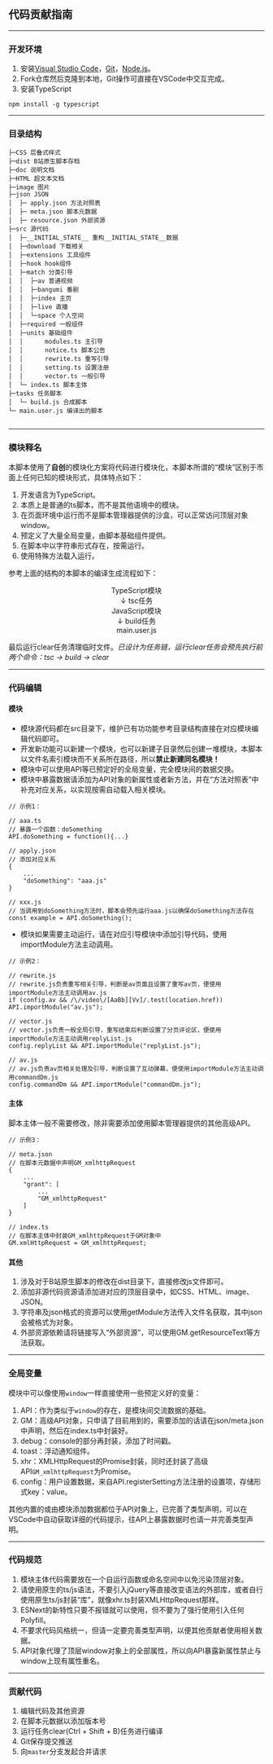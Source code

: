 ## 代码贡献指南
---
### 开发环境
1. 安装[Visual Studio Code](https://code.visualstudio.com/)，[Git](https://git-scm.com/)，[Node.js](https://nodejs.org/en/)。
2. Fork仓库然后克隆到本地，Git操作可直接在VSCode中交互完成。
3. 安装TypeScript
```
npm install -g typescript
```

---
### 目录结构
```
├─CSS 层叠式样式     
├─dist B站原生脚本存档
├─doc 说明文档
├─HTML 超文本文档
├─image 图片
├─json JSON
│  ├─ apply.json 方法对照表
│  ├─ meta.json 脚本元数据
│  ├─ resource.json 外部资源
├─src 源代码
│  ├─__INITIAL_STATE__ 重构__INITIAL_STATE__数据
│  ├─download 下载相关 
│  ├─extensions 工具组件    
│  ├─hook hook组件  
│  ├─match 分类引导
│  │  ├─av 普通视频
│  │  ├─bangumi 番剧
│  │  ├─index 主页
│  │  ├─live 直播
│  │  └─space 个人空间
│  ├─required 一般组件
│  ├─units 基础组件
│  │      modules.ts 主引导
│  │      notice.ts 脚本公告
│  │      rewrite.ts 重写引导
│  │      setting.ts 设置注册
│  │      vector.ts 一般引导
│  └─ index.ts 脚本主体
├─tasks 任务脚本
│  └─ build.js 合成脚本
└─ main.user.js 编译出的脚本
        
```

---
### 模块释名
本脚本使用了**自创**的模块化方案将代码进行模块化，本脚本所谓的“模块”区别于市面上任何已知的模块形式，具体特点如下：
1. 开发语言为TypeScript。
2. 本质上是普通的ts脚本，而不是其他语境中的模块。
3. 在页面环境中运行而不是脚本管理器提供的沙盒，可以正常访问顶层对象window。
4. 预定义了大量全局变量，由脚本基础组件提供。
5. 在脚本中以字符串形式存在，按需运行。
6. 使用特殊方法载入运行。

参考上面的结构的本脚本的编译生成流程如下：

<center>
    <div>TypeScript模块</div>
    <div>↓ tsc任务</div>
    <div>JavaScript模块</div>
    <div>↓ build任务</div>
    <div>main.user.js</div>
</center>

最后运行clear任务清理临时文件。*已设计为任务链，运行clear任务会预先执行前两个命令：tsc -> build -> clear*

---
### 代码编辑
#### 模块
- 模块源代码都在src目录下，维护已有功功能参考目录结构直接在对应模块编辑代码即可。  
- 开发新功能可以新建一个模块，也可以新建子目录然后创建一堆模块，本脚本以文件名索引模块而不关系所在路径，所以**禁止新建同名模块！**
- 模块中可以使用API等已预定好的全局变量，完全模块间的数据交换。
- 模块中暴露数据请添加为API对象的新属性或者新方法，并在“方法对照表”中补充对应关系，以实现按需自动载入相关模块。
```
// 示例1：

// aaa.ts
// 暴露一个函数：doSomething
API.doSomething = function(){...}

// apply.json
// 添加对应关系
{
    ...
    "doSomething": "aaa.js"
}

// xxx.js
// 当调用到doSomething方法时，脚本会预先运行aaa.js以确保doSomething方法存在
const example = API.doSomething();
```
- 模块如果需要主动运行，请在对应引导模块中添加引导代码，使用importModule方法主动调用。
```
// 示例2：

// rewrite.js
// rewrite.js负责重写相关引导，判断是av页面且设置了重写av页，便使用importModule方法主动调用av.js
if (config.av && /\/video\/[AaBb][Vv]/.test(location.href)) API.importModule("av.js");

// vector.js
// vector.js负责一般全局引导，重写结束后判断设置了分页评论区，便使用importModule方法主动调用replyList.js
config.replyList && API.importModule("replyList.js");

// av.js
// av.js负责av页相关处理及引导，判断设置了互动弹幕，便使用importModule方法主动调用commandDm.js
config.commandDm && API.importModule("commandDm.js");
```
#### 主体
脚本主体一般不需要修改，除非需要添加使用脚本管理器提供的其他高级API。
```
// 示例3：

// meta.json
// 在脚本元数据中声明GM_xmlhttpRequest
{
    ...
    "grant": [
        ...
        "GM_xmlhttpRequest"
    ]
}

// index.ts
// 在脚本主体中封装GM_xmlhttpRequest于GM对象中
GM.xmlHttpRequest = GM_xmlhttpRequest;
```
#### 其他
1. 涉及对于B站原生脚本的修改在dist目录下，直接修改js文件即可。
2. 添加非源代码资源请添加进对应的顶层目录中，如CSS、HTML、image、JSON。
3. 字符串及json格式的资源可以使用getModule方法传入文件名获取，其中json会被格式为对象。
4. 外部资源依赖请将链接写入“外部资源”，可以使用GM.getResourceText等方法获取。

---
### 全局变量
模块中可以像使用`window`一样直接使用一些预定义好的变量：
1. API：作为类似于`window`的存在，是模块间交流数据的基础。
2. GM：高级API对象，只申请了目前用到的，需要添加的话请在json/meta.json中声明，然后在index.ts中封装好。
3. debug：console的部分再封装，添加了时间戳。
4. toast：浮动通知组件。
5. xhr：XMLHttpRequest的Promise封装，同时还封装了高级API`GM_xmlhttpRequest`为Promise。
6. config：用户设置数据，来自API.registerSetting方法注册的设置项，存储形式key：value。

其他内置的或由模块添加数据都位于API对象上，已完善了类型声明，可以在VSCode中自动获取详细的代码提示，往API上暴露数据时也请一并完善类型声明。

---
### 代码规范
1. 模块主体代码需要放在一个自运行函数或命名空间中以免污染顶层对象。
2. 请使用原生的ts/js语法，不要引入jQuery等直接改变语法的外部库，或者自行使用原生ts/js封装“库”，就像xhr.ts封装XMLHttpRequest那样。
3. ESNext的新特性只要不报错就可以使用，但不要为了强行使用引入任何Polyfill。
4. 不要求代码风格统一，但请一定要完善类型声明，以便其他贡献者使用相关数据。
5. API对象代理了顶层window对象上的全部属性，所以向API暴露新属性禁止与window上现有属性重名。

---
### 贡献代码
1. 编辑代码及其他资源
2. 在脚本元数据以添加版本号
3. 运行任务clear(Ctrl + Shift + B)任务进行编译
4. Git保存提交推送
5. 向`master`分支发起合并请求
